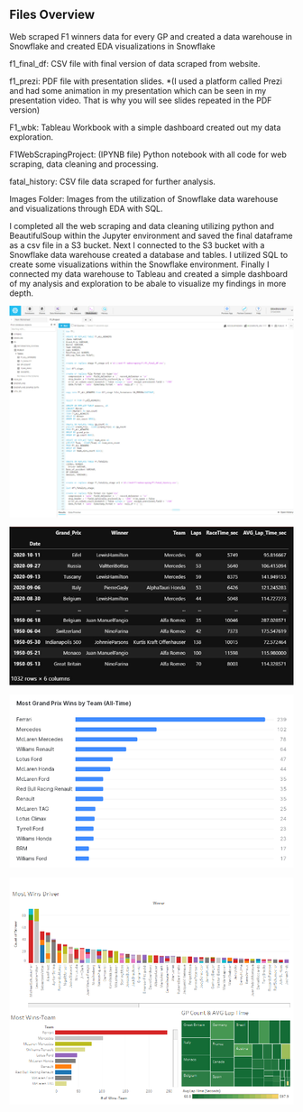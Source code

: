## Files Overview

Web scraped F1 winners data for every GP and created a data warehouse in Snowflake and created EDA visualizations in Snowflake

f1_final_df: CSV file with final version of data scraped from website.

f1_prezi: PDF file with presentation slides. *(I used a platform called Prezi and had some animation in my presentation which can be seen in my presentation video. 
That is why you will see slides repeated in the PDF version)

F1_wbk: Tableau Workbook with a simple dashboard created out my data exploration.

F1WebScrapingProject: (IPYNB file) Python notebook with all code for web scraping, data cleaning and processing. 

fatal_history: CSV file data scraped for further analysis.

Images Folder: Images from the utilization of Snowflake data warehouse and visualizations through EDA with SQL.


I completed all the web scraping and data cleaning utilizing python and BeautifulSoup within the Jupyter environment and saved the final dataframe as a csv file in a S3 bucket.
Next I connected to the S3 bucket with a Snowflake data warehouse created a database and tables. I utilized SQL to create some visualizations within the Snowflake environment.
Finally I connected my data warehouse to Tableau and created a simple dashboard of my analysis and exploration to be abale to visualize my findings in more depth.

![Snowflake Data Warehouse](https://github.com/Manny-Brar/F1-WebScraping-SnowflakeDB/blob/main/Snowflake1.jpg)

![Web Scraping Processed Data Frame](https://github.com/Manny-Brar/F1-WebScraping-SnowflakeDB/blob/main/bandicam%202020-10-20%2012-36-06-949.jpg)

![Snowflake Visualization - Most GP Wins](https://github.com/Manny-Brar/F1-WebScraping-SnowflakeDB/blob/main/Most%20Grand%20Prix%20Wins%20by%20Team%20(All-Time)%20.png)

![Tableau Dashboard](https://github.com/Manny-Brar/F1-WebScraping-SnowflakeDB/blob/main/F1_Dash.png)
